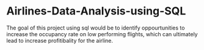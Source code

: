 # Airlines-Data-Analysis-using-SQL
The goal of this project using sql would be to identify oppourtunities to increase the occupancy rate on low performing flights, which can ultimately lead to increase profitibality for the airline.
